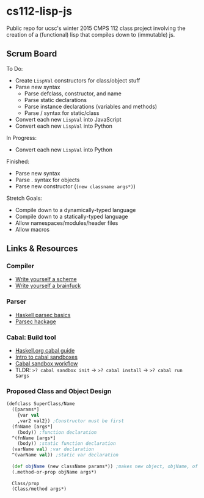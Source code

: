 # cs112-lisp-js
Public repo for ucsc's winter 2015 CMPS 112 class project involving the creation of a (functional) lisp that compiles down to (immutable) js.

## Scrum Board
To Do:
* Create `LispVal` constructors for class/object stuff
* Parse new syntax
  * Parse defclass, constructor, and name
  * Parse static declarations
  * Parse instance declarations (variables and methods)
  * Parse / syntax for static/class
* Convert each new `LispVal` into JavaScript
* Convert each new `LispVal` into Python

In Progress:
* Convert each new `LispVal` into Python

Finished:
* Parse new syntax
 * Parse . syntax for objects
 * Parse new constructor (`(new classname args*)`)

Stretch Goals:
* Compile down to a dynamically-typed language
* Compile down to a statically-typed language
* Allow namespaces/modules/header files
* Allow macros


## Links & Resources

### Compiler
* [Write yourself a scheme](http://en.wikibooks.org/wiki/Write_Yourself_a_Scheme_in_48_Hours/First_Steps)
* [Write yourself a brainfuck](https://github.com/quchen/articles/blob/master/write_yourself_a_brainfuck.md)

### Parser
* [Haskell parsec basics](http://unbui.lt/#!/post/haskell-parsec-basics)
* [Parsec hackage](http://hackage.haskell.org/package/parsec-3.1.8)

### Cabal: Build tool
* [Haskell.org cabal guide](https://www.haskell.org/cabal/users-guide/installing-packages.html)
* [Intro to cabal sandboxes](https://www.fpcomplete.com/school/to-infinity-and-beyond/older-but-still-interesting/an-introduction-to-cabal-sandboxes-copy)
* [Cabal sandbox workflow](http://chromaticleaves.com/posts/cabal-sandbox-workflow.html)
* TLDR: `>? cabal sandbox init` -> `>? cabal install` -> `>? cabal run $args`

### Proposed Class and Object Design
```Clojure
(defclass SuperClass/Name
  ([params*]
    {var val
    ,var2 val2}) ;Constructor must be first
  (fnName [args*]
    (body)) ;function declaration
  ^(fnName [args*] 
    (body)) ;static function declaration
  (varName val) ;var declaration
  ^(varName val)) ;static var declaration
  
  (def objName (new className params*)) ;makes new object, objName, of type className
  (.method-or-prop objName args*)
  
  Class/prop
  (Class/method args*)
```
